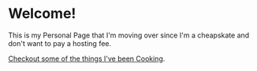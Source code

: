# Welcome!
This is my Personal Page that I'm moving over since I'm a cheapskate and don't want to pay a hosting fee.

[Checkout some of the things I've been Cooking](./recipes.md).

